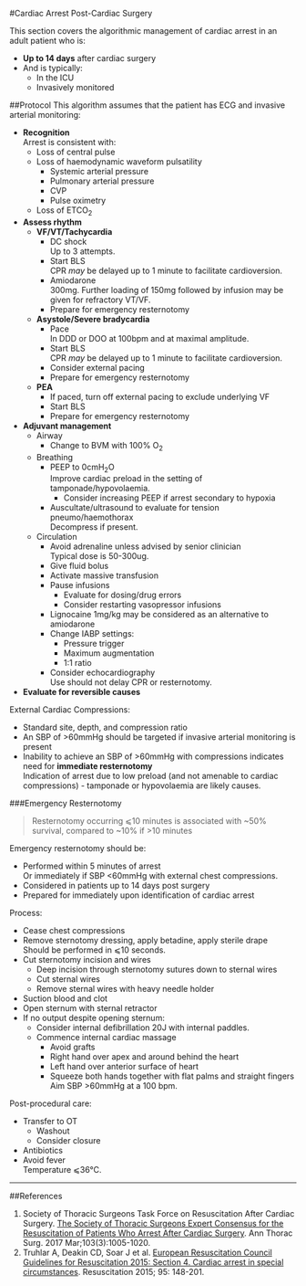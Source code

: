 #Cardiac Arrest Post-Cardiac Surgery


This section covers the algorithmic management of cardiac arrest in an adult patient who is:
* **Up to 14 days** after cardiac surgery
* And is typically:
	* In the ICU  
	* Invasively monitored

##Protocol
This algorithm assumes that the patient has ECG and invasive arterial monitoring:
* **Recognition**  
Arrest is consistent with:
	* Loss of central pulse
	* Loss of haemodynamic waveform pulsatility
		* Systemic arterial pressure
		* Pulmonary arterial pressure
		* CVP
		* Pulse oximetry
	* Loss of ETCO<sub>2</sub>
* **Assess rhythm**
	* **VF/VT/Tachycardia**
		* DC shock  
		Up to 3 attempts.
		* Start BLS  
		CPR *may* be delayed up to 1 minute to facilitate cardioversion.
		* Amiodarone  
		300mg. Further loading of 150mg followed by infusion may be given for refractory VT/VF.
		* Prepare for emergency resternotomy
	* **Asystole/Severe bradycardia**
		* Pace  
		In DDD or DOO at 100bpm and at maximal amplitude.  
		* Start BLS  
		CPR *may* be delayed up to 1 minute to facilitate cardioversion.
		* Consider external pacing
		* Prepare for emergency resternotomy
	* **PEA**
		* If paced, turn off external pacing to exclude underlying VF
		* Start BLS
		* Prepare for emergency resternotomy
* **Adjuvant management**
	* Airway  
		* Change to BVM with 100% O<sub>2</sub>
	* Breathing  
		* PEEP to 0cmH<sub>2</sub>O  
		Improve cardiac preload in the setting of tamponade/hypovolaemia.
			* Consider increasing PEEP if arrest secondary to hypoxia
		* Auscultate/ultrasound to evaluate for tension pneumo/haemothorax  
		Decompress if present.
	* Circulation
		* Avoid adrenaline unless advised by senior clinician  
		Typical dose is 50-300ug.
		* Give fluid bolus
		* Activate massive transfusion
		* Pause infusions  
			* Evaluate for dosing/drug errors
			* Consider restarting vasopressor infusions
		* Lignocaine 1mg/kg may be considered as an alternative to amiodarone
		* Change IABP settings:
			* Pressure trigger
			* Maximum augmentation
			* 1:1 ratio
		* Consider echocardiography  
		Use should not delay CPR or resternotomy.
* **Evaluate for reversible causes**


External Cardiac Compressions:
* Standard site, depth, and compression ratio
* An SBP of >60mmHg should be targeted if invasive arterial monitoring is present
* Inability to achieve an SBP of >60mmHg with compressions indicates need for **immediate resternotomy**  
Indication of arrest due to low preload (and not amenable to cardiac compressions) - tamponade or hypovolaemia are likely causes.


###Emergency Resternotomy
> Resternotomy occurring ⩽10 minutes is associated with ~50% survival, compared to ~10% if >10 minutes


Emergency resternotomy should be:
* Performed within 5 minutes of arrest  
Or immediately if SBP <60mmHg with external chest compressions.
* Considered in patients up to 14 days post surgery
* Prepared for immediately upon identification of cardiac arrest

Process:
* Cease chest compressions
* Remove sternotomy dressing, apply betadine, apply sterile drape  
Should be performed in ⩽10 seconds.
* Cut sternotomy incision and wires
	* Deep incision through sternotomy sutures down to sternal wires
	* Cut sternal wires
	* Remove sternal wires with heavy needle holder
* Suction blood and clot
* Open sternum with sternal retractor
* If no output despite opening sternum:
	* Consider internal defibrillation
	20J with internal paddles.
	* Commence internal cardiac massage
		* Avoid grafts
		* Right hand over apex and around behind the heart
		* Left hand over anterior surface of heart
		* Squeeze both hands together with flat palms and straight fingers  
		Aim SBP >60mmHg at a 100 bpm.

Post-procedural care:
* Transfer to OT
	* Washout
	* Consider closure
* Antibiotics
* Avoid fever  
Temperature ⩽36°C.

---

##References
1. Society of Thoracic Surgeons Task Force on Resuscitation After Cardiac Surgery. [The Society of Thoracic Surgeons Expert Consensus for the Resuscitation of Patients Who Arrest After Cardiac Surgery](https://www.ncbi.nlm.nih.gov/pubmed/28122680). Ann Thorac Surg. 2017 Mar;103(3):1005-1020.
2. Truhlar A, Deakin CD, Soar J et al. [European Resuscitation Council Guidelines for Resuscitation 2015: Section 4. Cardiac arrest in special circumstances](https://ercguidelines.elsevierresource.com/european-resuscitation-council-guidelines-resuscitation-2015-section-4-cardiac-arrest-special). Resuscitation 2015; 95: 148-201.